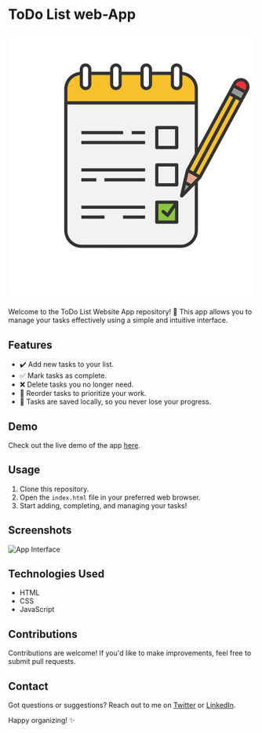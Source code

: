 # ToDo List web-App

![App Screenshot](photo/Todo.png) <!-- You can replace this with a screenshot of your app -->

Welcome to the ToDo List Website App repository! 📝 This app allows you to manage your tasks effectively using a simple and intuitive interface.

## Features

- ✔️ Add new tasks to your list.
- ✅ Mark tasks as complete.
- ❌ Delete tasks you no longer need.
- 🔄 Reorder tasks to prioritize your work.
- 💾 Tasks are saved locally, so you never lose your progress.

## Demo

Check out the live demo of the app [here](https://ashishpatil7507.github.io/ToDo-List-Website/).

## Usage

1. Clone this repository.
2. Open the `index.html` file in your preferred web browser.
3. Start adding, completing, and managing your tasks!

## Screenshots

![App Interface](interface.png) <!-- You can add relevant screenshots here -->

## Technologies Used

- HTML
- CSS
- JavaScript

## Contributions

Contributions are welcome! If you'd like to make improvements, feel free to submit pull requests.

## Contact

Got questions or suggestions? Reach out to me on [Twitter](https://twitter.com/yourusername) or [LinkedIn](https://linkedin.com/in/yourusername).

Happy organizing! ✨

